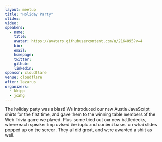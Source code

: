 ```yaml
---
layout: meetup
title: "Holiday Party"
slides: 
video:
speakers:
  - name: 
    title:
    avatar: https://avatars.githubusercontent.com/u/2164095?v=4
    bio:
    email:
    homepage:
    twitter: 
    github: 
    linkedin: 
sponsor: cloudflare
venue: cloudflare
after: lazarus
organizers:
  - kkipp
  - joahg
---
```


The holiday party was a blast! We introduced our new Austin JavaScript shirts for the first time, and gave them to the winning table members of the Web Trivia game we played. Plus, some tried out our new battledecks, where each speaker improvised the topic and content based on what slides popped up on the screen. They all did great, and were awarded a shirt as well. 

